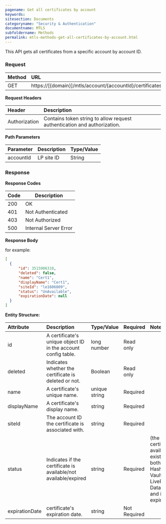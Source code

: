 ```yaml
---
pagename: Get all certificates by account
keywords:
sitesection: Documents
categoryname: "Security & Authentication"
documentname: MTLS 
subfoldername: Methods
permalink: mtls-methods-get-all-certificates-by-account.html
---
```


This API gets all certificates from a specific account by account ID.

### Request

 |Method|      URL|  
 |:--------  |:---  |
 |GET|  https://[{domain}]/mtls/account/{accountId}/certificates |


**Request Headers**

 |Header         |Description  |
 |:------|        :--------  |
 |Authorization|    Contains token string to allow request authentication and authorization.  |



**Path Parameters**

 |Parameter|  Description|  Type/Value |
 |:------    |:--------    |:--------|
 |accountId|  LP site ID |   String |

### Response

**Response Codes**

| Code | Description           |
|------|-----------------------|
| 200  | OK                    |
| 401  | Not Authenticated     |
| 403  | Not Authorized        |
| 500  | Internal Server Error |


**Response Body**

for example:

```JSON
[
  {
      "id": 3515906310,
      "deleted": false,
      "name": "Cert1",
      "displayName": "Cert1",
      "siteId": "le1606809",
      "status": "UnAvailable",
      "expirationDate": null
  }
]
```

**Entity Structure:**

| Attribute | Description  | Type/Value | Required | Notes |
| :------   | :--------    | :-------- | :--- | :--- |
| id | A certificate's unique object ID in the account config table. | long number | Read only | |
| deleted   | Indicates whether the certificate is deleted or not. | Boolean | Read only | |
| name | A certificate's unique name. | unique string | Required | |
| displayName    | A certificate's display name.  | string | Required | |
| siteId | The account ID the certificate is associated with. | string | Required | |
| status | Indicates if the certificate is available/not available/expired | string | Required | (the certificate is available if it exists at both Hashicorp Vault and LivePerson's Data Base and if isn't expired)|
| expirationDate | certificate's expiration date. | string | Not Required | |
